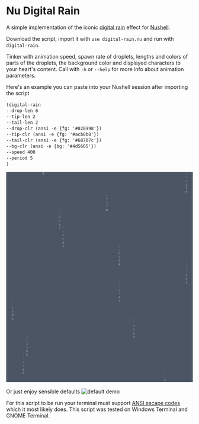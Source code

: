 # Nu Digital Rain

A simple implementation of the iconic [digital rain] effect for [Nushell].

Download the script, import it with `use digital-rain.nu` and run with `digital-rain`.

Tinker with animation speed, spawn rate of droplets, lengths and colors of parts
of the droplets, the background color and displayed characters to your heart's
content. Call with `-h` or `--help` for more info about animation parameters.

Here's an example you can paste into your Nushell session after importing the script
```nushell
(digital-rain
--drop-len 6
--tip-len 2
--tail-len 2
--drop-clr (ansi -e {fg: '#828998'})
--tip-clr (ansi -e {fg: '#acb0b8'})
--tail-clr (ansi -e {fg: '#68707c'})
--bg-clr (ansi -e {bg: '#4d5665'})
--speed 400
--period 5
)
```
![custom demo](./demos/custom_demo.gif)

Or just enjoy sensible defaults
![default demo](./demos/default_demo.gif)

For this script to be run your terminal must support [ANSI escape codes] which
it most likely does. This script was tested on Windows Terminal and GNOME Terminal.

[digital rain]: https://en.wikipedia.org/wiki/Matrix_digital_rain
[Nushell]: https://www.nushell.sh
[ANSI escape codes]: https://en.wikipedia.org/wiki/ANSI_escape_code
